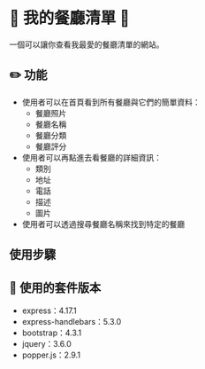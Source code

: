 # :hamburger: 我的餐廳清單 :hamburger:
一個可以讓你查看我最愛的餐廳清單的網站。

## :pencil2: 功能
- 使用者可以在首頁看到所有餐廳與它們的簡單資料：
  - 餐廳照片
  - 餐廳名稱
  - 餐廳分類
  - 餐廳評分
- 使用者可以再點進去看餐廳的詳細資訊：
  - 類別
  - 地址
  - 電話
  - 描述
  - 圖片
- 使用者可以透過搜尋餐廳名稱來找到特定的餐廳

## 使用步驟

## :wrench: 使用的套件版本
- express：4.17.1
- express-handlebars：5.3.0
- bootstrap：4.3.1
- jquery：3.6.0
- popper.js：2.9.1

  